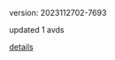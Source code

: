 version: 2023112702-7693

updated 1 avds

[details](https://github.com/0x74f917491bfa7ebfa379/ali_avd_db/blob/master/change_log/2023/11/27/02/7693.txt)